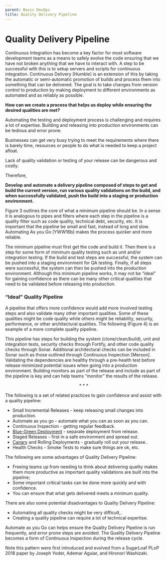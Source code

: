 ```yaml
---
parent: Basic DevOps
title: Quality Delivery Pipeline
---
```

# Quality Delivery Pipeline

Continuous Integration has become a key factor for most software development teams as a means to safely evolve the code ensuring that we have not broken anything that we have to interact with. A step to be successful with this is to setup servers and scripts for continuous integration. Continuous Delivery [Humble] is an extension of this by taking the automatic or semi-automatic promotion of builds and process them into something that can be delivered. The goal is to take changes from version control to production by making deployment to different environments as automated and as reliably as possible.

**How can we create a process that helps us deploy while ensuring the desired qualities are met?**

Automating the testing and deployment process is challenging and requires a lot of expertise. Building and releasing into production environments can be tedious and error prone.

Businesses can get very busy trying to meet the requirements where there is barely time, resources or people to do what is needed to keep a project afloat.

Lack of quality validation or testing of your release can be dangerous and costly.

Therefore,

**Develop and automate a delivery pipeline composed of steps to get and build the current version, run various quality validations on the build, and when successfully validated, push the build into a staging or production environment.**

Figure 3 outlines the core of what a minimum pipeline should be. In a sense it is analogous to pipes and filters where each step in the pipeline is a quality filter such as code quality, technical debt, security, etc. It is important that the pipeline be small and fast, instead of long and slow. Automating As you Go [YWW16b] makes the process quicker and more reliable.

The minimum pipeline must first get the code and build it. Then there is a step for some form of minimum quality testing such as unit and/or integration testing. If the build and test steps are successful, the system can be pushed into a staging environment for QA testing. Finally, if all steps were successful, the system can then be pushed into the production environment. Although this minimum pipeline works, it may not be “ideal” for gaining confidence as there can be many other critical qualities that need to be validated before releasing into production. 

### “Ideal” Quality Pipeline 
A pipeline that offers more confidence would add more involved testing steps and also validate many other important qualities. Some of these qualities might be code quality while others might be reliability, security, performance, or other architectural qualities. The following (Figure 4) is an example of a more complete quality pipeline.

This pipeline has steps for building the system (clone/clean/build), unit and integration tests, security checks through Fortify, and other code quality checks through Sonar. Additional architectural checks can be included in Sonar such as those outlined through Continuous Inspection [Merson]. Validating the dependencies are healthy through a pre-health test before release minimized potential issues when going into a production environment. Building monitors as part of the release and include as part of the pipeline is key and can help teams “monitor” the results of the release.

<p align="center">* * *</p>

The following is a set of related practices to gain confidence and assist with a quality pipeline:
* Small Incremental Releases - keep releasing small changes into production.
* Automate as you go - automate what you can as soon as you can.
* Continuous Inspection - getting regular feedback.
* [Blue-Green Deployment](Red-Black-Deploy.md) - separate deployment from release.
* Staged Releases - first in a safe environment and spread out.
* [Canary](Canary-Testing.md) and Rolling Deployments - gradually roll out your release..
* Health Checks - Smoke Tests to make sure things are ok, etc.

The following are some advantages of Quality Delivery Pipeline: 
* Freeing teams up from needing to think about delivering quality makes them more productive as important quality validations are built into the pipeline; 
* Some important critical tasks can be done more quickly and with confidence.
* You can ensure that what gets delivered meets a minimum quality.

There are also some potential disadvantages to Quality Delivery Pipeline:
* Automating all quality checks might be very difficult,.
* Creating a quality pipeline can require a lot of technical expertise.

Automate as you Go can helps ensure the Quality Delivery Pipeline is run frequently, and error prone steps are avoided. The Quality Delivery Pipeline becomes a form of Continuous Inspection during the release cycle. 

Note this pattern were first introduced and evolved from a SugarLoaf PLoP 2018 paper by Joseph Yoder, Ademar Aguiar, and Hironori Washizaki.
